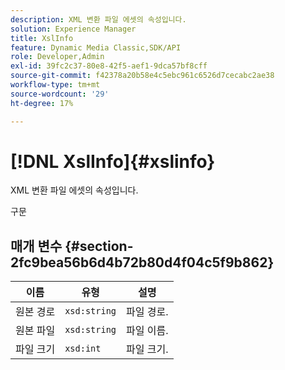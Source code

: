 ```yaml
---
description: XML 변환 파일 에셋의 속성입니다.
solution: Experience Manager
title: XslInfo
feature: Dynamic Media Classic,SDK/API
role: Developer,Admin
exl-id: 39fc2c37-80e8-42f5-aef1-9dca57bf8cff
source-git-commit: f42378a20b58e4c5ebc961c6526d7cecabc2ae38
workflow-type: tm+mt
source-wordcount: '29'
ht-degree: 17%

---
```


# [!DNL XslInfo]{#xslinfo}

XML 변환 파일 에셋의 속성입니다.

구문

## 매개 변수 {#section-2fc9bea56b6d4b72b80d4f04c5f9b862}

| 이름 | 유형 | 설명 |
|---|---|---|
| 원본 경로 | `xsd:string` | 파일 경로. |
| 원본 파일 | `xsd:string` | 파일 이름. |
| 파일 크기 | `xsd:int` | 파일 크기. |
